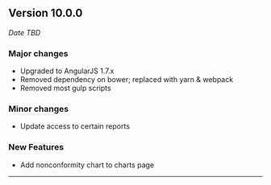 
## Version 10.0.0
_Date TBD_

### Major changes
* Upgraded to AngularJS 1.7.x
* Removed dependency on bower; replaced with yarn & webpack
* Removed most gulp scripts

### Minor changes
* Update access to certain reports

### New Features
* Add nonconformity chart to charts page

---
